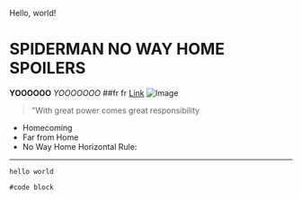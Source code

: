 Hello, world!
# SPIDERMAN NO WAY HOME SPOILERS
**YOOOOOO**
*YOOOOOOO*
##fr fr 
[Link](https://www.youtube.com/watch?v=iuOYz8zt9J4)
![Image](https://www.google.com/url?sa=i&url=https%3A%2F%2Fen.wikipedia.org%2Fwiki%2FSpider-Man&psig=AOvVaw32d0ltmE3j9L-cpiqVDCIU&ust=1642120776554000&source=images&cd=vfe&ved=0CAsQjRxqFwoTCMDhhuC-rfUCFQAAAAAdAAAAABAD)
> "With great power comes great responsibility
* Homecoming
* Far from Home
* No Way Home
Horizontal Rule:
---
`hello world`
```
#code block
```
